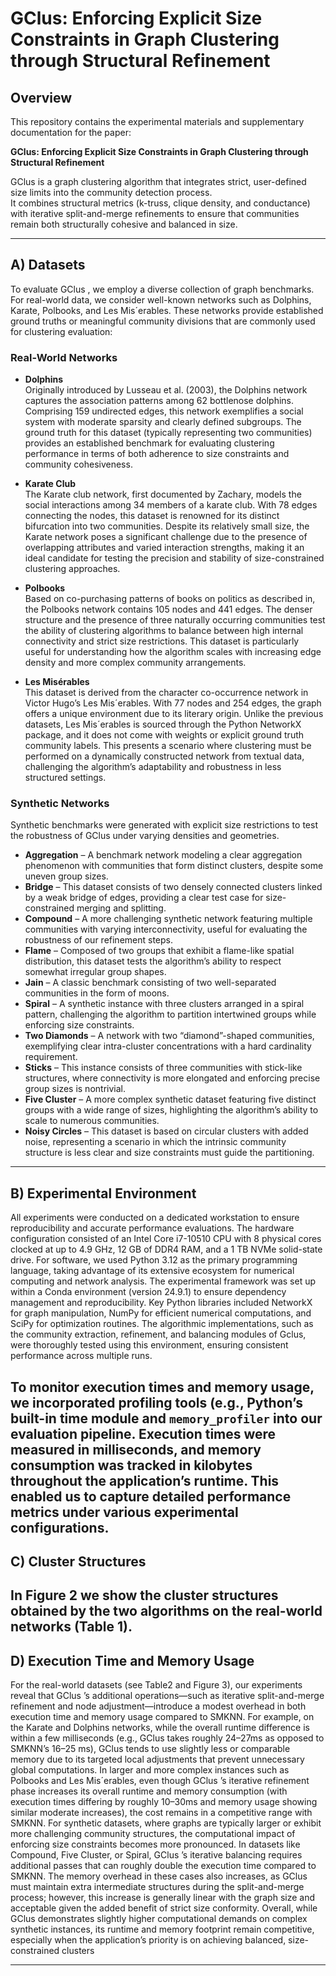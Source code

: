 # GClus: Enforcing Explicit Size Constraints in Graph Clustering through Structural Refinement

## Overview

This repository contains the experimental materials and supplementary documentation for the paper:

**GClus: Enforcing Explicit Size Constraints in Graph Clustering through Structural Refinement**

GClus is a graph clustering algorithm that integrates strict, user-defined size limits into the community detection process.  
It combines structural metrics (k-truss, clique density, and conductance) with iterative split-and-merge refinements to ensure that communities remain both structurally cohesive and balanced in size.

---

## A) Datasets

To evaluate GClus , we employ a diverse collection of graph benchmarks. For real-world data, we consider well-known networks such as Dolphins, Karate, Polbooks, and Les Mis´erables. 
These networks provide established ground truths or meaningful community divisions that are commonly used for clustering evaluation:
### Real-World Networks

- **Dolphins**  
  Originally introduced by Lusseau et al. (2003), the Dolphins network captures the association patterns among 62 bottlenose dolphins.
  Comprising 159 undirected edges, this network exemplifies a social system with moderate sparsity and clearly defined subgroups. The ground
  truth for this dataset (typically representing two communities) provides an established benchmark for evaluating clustering performance in terms
  of both adherence to size constraints and community cohesiveness.

- **Karate Club**  
  The Karate club network, first documented by Zachary, models the social interactions among 34 members of a karate club. With 78
  edges connecting the nodes, this dataset is renowned for its distinct bifurcation into two communities. Despite its relatively small size, the Karate
  network poses a significant challenge due to the presence of overlapping attributes and varied interaction strengths, making it an ideal candidate
  for testing the precision and stability of size-constrained clustering approaches.

- **Polbooks**  
  Based on co-purchasing patterns of books on politics as described in, the Polbooks network contains 105 nodes and 441 edges.
  The denser structure and the presence of three naturally occurring communities test the ability of clustering algorithms to balance between high
  internal connectivity and strict size restrictions. This dataset is particularly useful for understanding how the algorithm scales with increasing
  edge density and more complex community arrangements.

- **Les Misérables**  
  This dataset is derived from the character co-occurrence network in Victor Hugo’s Les Mis´erables. With 77 nodes and 254 edges, the graph offers a 
unique environment due to its literary origin. Unlike the previous datasets, Les Mis´erables is sourced through the Python NetworkX package, and it 
does not come with weights or explicit ground truth community labels. This presents a scenario where clustering must be performed on a dynamically constructed 
network from textual data, challenging the algorithm’s adaptability and robustness in less structured settings.

### Synthetic Networks

Synthetic benchmarks were generated with explicit size restrictions to test the robustness of GClus under varying densities and geometries.

- **Aggregation** – A benchmark network modeling a clear aggregation phenomenon with communities that form distinct clusters, despite some uneven group sizes.
- **Bridge** – This dataset consists of two densely connected clusters linked by a weak bridge of edges, providing a clear test case for size-constrained merging and splitting.  
- **Compound** – A more challenging synthetic network featuring multiple communities with varying interconnectivity, useful for evaluating the robustness of our refinement steps. 
- **Flame** – Composed of two groups that exhibit a flame-like spatial distribution, this dataset tests the algorithm’s ability to respect somewhat irregular group shapes.
- **Jain** – A classic benchmark consisting of two well-separated communities in the form of moons.
- **Spiral** – A synthetic instance with three clusters arranged in a spiral pattern, challenging the algorithm to partition intertwined groups while enforcing size constraints.
- **Two Diamonds** – A network with two “diamond”-shaped communities, exemplifying clear intra-cluster concentrations with a hard cardinality requirement.
- **Sticks** – This instance consists of three communities with stick-like structures, where connectivity is more elongated and enforcing precise group sizes is nontrivial.
- **Five Cluster** – A more complex synthetic dataset featuring five distinct groups with a wide range of sizes, highlighting the algorithm’s ability to scale to numerous communities. 
- **Noisy Circles** – This dataset is based on circular clusters with added noise, representing a scenario in which the intrinsic community structure is less clear and size constraints must guide the partitioning.

---

## B) Experimental Environment

All experiments were conducted on a dedicated workstation to ensure reproducibility and accurate performance evaluations. The hardware configuration consisted of an Intel Core i7-10510 CPU with 8 physical cores clocked at up to 4.9 GHz, 12 GB of DDR4 RAM, and a 1 TB NVMe solid-state drive. For software, we used Python 3.12 as the primary programming language, taking advantage of its extensive ecosystem for numerical computing and network analysis. The experimental framework was set up within a Conda environment (version 24.9.1) to ensure dependency management and reproducibility. Key Python libraries included NetworkX for graph manipulation, NumPy for efficient numerical computations, and SciPy for optimization routines. The algorithmic implementations, such as the community extraction, refinement, and balancing modules of Gclus, were thoroughly tested using this environment, ensuring consistent performance across multiple runs.

To monitor execution times and memory usage, we incorporated profiling tools (e.g., Python’s built-in time module and `memory_profiler` into our evaluation pipeline. Execution times were measured in milliseconds, and memory consumption was tracked in kilobytes throughout the application’s runtime. This enabled us to capture detailed performance metrics under various experimental configurations.
---

## C) Cluster Structures

In Figure 2 we show the cluster structures obtained by the two algorithms on the real-world networks (Table 1).
---

## D) Execution Time and Memory Usage

For the real-world datasets (see Table2 and Figure 3), our experiments reveal that GClus ’s additional operations—such as iterative split-and-merge refinement and node adjustment—introduce a modest overhead in both execution time and 
memory usage compared to SMKNN. For example, on the Karate and Dolphins networks, while the overall runtime difference is within a few milliseconds (e.g., GClus takes roughly 24–27ms as opposed to SMKNN’s 16–25 ms), GClus tends to
use slightly less or comparable memory due to its targeted local adjustments that prevent unnecessary global computations. In larger and more complex instances such as Polbooks and Les Mis´erables, even though GClus ’s iterative refinement
phase increases its overall runtime and memory consumption (with execution times differing by roughly 10–30ms and memory usage showing similar moderate increases), the cost remains in a competitive range with SMKNN.
For synthetic datasets, where graphs are typically larger or exhibit more challenging community structures, the computational impact of enforcing size constraints becomes more pronounced. In datasets like Compound, Five Cluster, or
Spiral, GClus ’s iterative balancing requires additional passes that can roughly double the execution time compared to SMKNN. The memory overhead in these cases also increases, as GClus must maintain extra intermediate structures during the 
split-and-merge process; however, this increase is generally linear with the graph size and acceptable given the added benefit of strict size conformity.
Overall, while GClus demonstrates slightly higher computational demands on complex synthetic instances, its runtime and memory footprint remain competitive, 
especially when the application’s priority is on achieving balanced, size-constrained clusters

---




